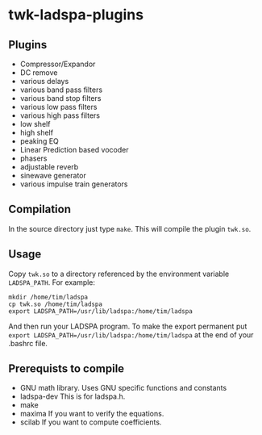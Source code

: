 # twk-ladspa-plugins

## Plugins

- Compressor/Expandor
- DC remove
- various delays
- various band pass filters
- various band stop filters
- various low pass filters
- various high pass filters
- low shelf
- high shelf
- peaking EQ
- Linear Prediction based vocoder
- phasers
- adjustable reverb
- sinewave generator
- various impulse train generators

## Compilation

In the source directory just type `make`. This will compile
the plugin `twk.so`.

## Usage

Copy `twk.so` to a directory referenced by the environment
variable `LADSPA_PATH`. For example:
```
mkdir /home/tim/ladspa
cp twk.so /home/tim/ladspa
export LADSPA_PATH=/usr/lib/ladspa:/home/tim/ladspa
```

And then run your LADSPA program. To make the export permanent
put	`export LADSPA_PATH=/usr/lib/ladspa:/home/tim/ladspa` 
at the end of your .bashrc file.

## Prerequists to compile

- GNU math library. Uses GNU specific functions and constants
- ladspa-dev  This is for ladspa.h.
- make
- maxima   If you want to verify the equations.
- scilab   If you want to compute coefficients.




